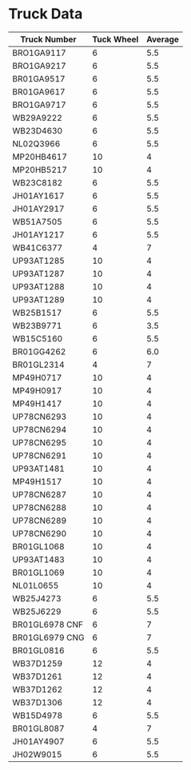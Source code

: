 # Truck Data

| Truck Number | Tuck Wheel | Average|
|--------------|---------|----|
| BRO1GA9117   | 6     | 5.5     |
| BRO1GA9217   | 6     | 5.5     |
| BR01GA9517   | 6     | 5.5     |
| BR01GA9617   | 6     | 5.5     |
| BRO1GA9717   | 6     | 5.5     |
| WB29A9222    | 6     | 5.5     |
| WB23D4630    | 6     | 5.5     |
| NL02Q3966    | 6     | 5.5     |
| MP20HB4617   | 10    | 4       |
| MP20HB5217   | 10    | 4       |
| WB23C8182    | 6     | 5.5     |
| JH01AY1617   | 6     | 5.5     |
| JH01AY2917   | 6     | 5.5     |
| WB51A7505    | 6     | 5.5     |
| JH01AY1217   | 6    | 5.5       |
| WB41C6377    | 4    | 7       |
| UP93AT1285   | 10    | 4       |
| UP93AT1287   | 10    | 4       |
| UP93AT1288   | 10    | 4       |
| UP93AT1289   | 10    | 4     |
| WB25B1517    | 6     | 5.5     |
| WB23B9771    | 6     | 3.5     |
| WB15C5160    | 6     | 5.5     |
| BR01GG4262   | 6     | 6.0     |
| BR01GL2314   | 4    | 7       |
| MP49H0717    | 10    | 4       |
| MP49H0917    | 10    | 4       |
| MP49H1417    | 10    | 4       |
| UP78CN6293   | 10    | 4       |
| UP78CN6294   | 10    | 4       |
| UP78CN6295   | 10    | 4       |
| UP78CN6291   | 10    | 4       |
| UP93AT1481   | 10    | 4       |
| MP49H1517    | 10    | 4       |
| UP78CN6287   | 10    | 4       |
| UP78CN6288   | 10    | 4       |
| UP78CN6289   | 10    | 4       |
| UP78CN6290   | 10    | 4       |
| BR01GL1068   | 10    | 4       |
| UP93AT1483   | 10     | 4     |
| BR01GL1069   |10     | 4    |
| NL01L0655    | 10   | 4       |
| WB25J4273    | 6   | 5.5       |
| WB25J6229    | 6    | 5.5      |
| BR01GL6978 CNF  | 6     | 7    |
| BR01GL6979 CNG  | 6     | 7       |
| BR01GL0816   | 6     | 5.5     |
| WB37D1259    | 12    | 4     |
| WB37D1261    | 12    | 4     |
| WB37D1262    | 12    | 4     |
| WB37D1306    | 12    | 4    |
| WB15D4978    | 6     | 5.5     |
| BR01GL8087   | 4    | 7     |
| JH01AY4907   | 6    | 5.5       |
| JH02W9015    | 6    | 5.5       |
